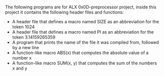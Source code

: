 The following programs are for ALX 0x0D-preprocessor project, inside this project it contains the following header files and functions:

* A header file that defines a macro named SIZE as an abbreviation for the token 1024
* A header file that defines a macro named PI as an abbreviation for the token 3.14159265359
* A program that prints the name of the file it was compiled from, followed by a new line
* A function-like macro ABS(x) that computes the absolute value of a number x
* A function-like macro SUM(x, y) that computes the sum of the numbers x and y
